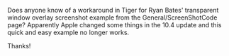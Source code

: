 Does anyone know of a workaround in Tiger for Ryan Bates' transparent window overlay screenshot example from the General/ScreenShotCode page?  Apparently Apple changed some things in the 10.4 update and this quick and easy example no longer works.

Thanks!